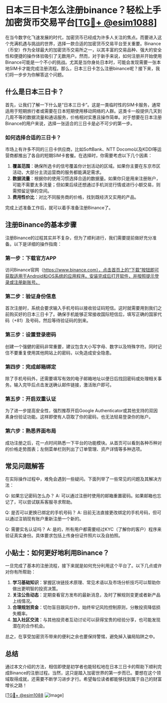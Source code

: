 # 日本三日卡怎么注册binance？轻松上手加密货币交易平台[[TG💪+ @esim1088](https://t.me/s/esim1088)]

在当今数字化飞速发展的时代，加密货币已经成为许多人关注的焦点。而要进入这个充满机遇与挑战的世界，选择一款合适的加密货币交易平台至关重要。Binance（币安）作为全球最大的加密货币交易所之一，以其丰富的交易品种、强大的安全性和便捷的操作体验吸引了无数用户。然而，对于新手来说，如何注册并开始使用Binance可能是一个不小的挑战。尤其是当你身处日本时，可能会发现需要一张本地SIM卡才能完成注册流程。那么，日本三日卡怎么注册binance呢？接下来，我们将一步步为你解答这个问题。

## 什么是日本三日卡？

首先，让我们了解一下什么是“日本三日卡”。这是一类临时性的SIM卡服务，通常适用于短期旅行者或需要在日本短期使用移动网络的人群。这类卡一般提供几天到几周不等的数据流量和通话服务，价格相对实惠且操作简单。对于想要在日本注册Binance的用户来说，选择一张适合的三日卡是必不可少的第一步。

### 如何选择合适的三日卡？

市场上有许多不同的三日卡供应商，比如SoftBank、NTT Docomo以及KDDI等运营商都推出了各自的短期SIM卡套餐。在选择时，你需要考虑以下几个因素：

1. **覆盖范围**：确保所选卡的信号覆盖你计划活动的区域。如果你主要在东京市区活动，大部分主流运营商的服务都能满足需求。
2. **数据流量**：根据你的使用习惯选择合适的数据量。如果你只是用来注册账户，可能不需要太多流量；但如果后续还想通过手机浏览行情或进行小额交易，则需预留足够的空间。
3. **费用性价比**：对比不同服务商的价格，找到既经济又实用的产品。

完成上述准备工作后，就可以着手准备注册Binance了。

## 注册Binance的基本步骤

注册Binance的过程其实并不复杂，但为了顺利进行，我们需要提前做好充分准备。以下是详细的操作指南：

### 第一步：下载官方APP
访问Binance官网（https://www.binance.com），点击首页上的“下载”按钮即可获取适用于Android和iOS系统的应用程序。安装完成后打开软件，并按照提示登录或注册新账号。

### 第二步：验证身份信息
首次注册时，系统会要求输入手机号码以接收验证码短信。这时就需要用到我们之前购买好的日本三日卡了。确保手机能够正常接收国际短信后，填写正确的国家代码（+81）及号码，然后等待验证码的到来。

### 第三步：设置登录密码
创建一个强健的密码非常重要，建议包含大小写字母、数字以及特殊字符。同时记住不要重复使用其他网站上的密码，以免造成安全隐患。

### 第四步：完成邮箱绑定
除了手机号码外，还需要填写有效的电子邮箱地址以便日后找回密码或处理相关事务。输入完毕后点击发送确认邮件链接，激活账户即可。

### 第五步：开启双重认证
为了进一步提高安全性，强烈推荐开启Google Authenticator或其他支持的双因素身份验证功能。这样即使有人窃取了你的密码，也无法轻易登录你的账户。

### 第六步：熟悉界面布局
成功注册之后，花一点时间熟悉一下平台的功能模块。从首页可以看到各种币种对的价格走势图表；左侧菜单栏则列出了订单管理、资产详情等多种选项。

## 常见问题解答

在实际操作过程中，难免会遇到一些疑问。下面列举了一些常见的问题及其解决方法：

Q: 如果忘记密码怎么办？
A: 可以通过注册时使用的邮箱重置密码。如果邮箱也忘记了，可以尝试联系客服寻求帮助。

Q: 是否可以更换已绑定的手机号码？
A: 目前无法直接更改绑定的手机号码，但可以通过注销现有账户重新注册一个新的。

Q: 需要实名认证吗？
A: 是的，所有用户都需要经过KYC（了解你的客户）程序来验证真实身份。具体要求包括上传身份证件照片以及自拍照。

## 小贴士：如何更好地利用Binance？

一旦完成了基本的注册流程，接下来就是如何充分利用这个平台了。以下几点或许对你有所帮助：

1. **学习基础知识**：掌握区块链技术原理、常见术语以及市场分析技巧可以帮助你做出更明智的投资决策。
2. **关注公告动态**：定期查看官方发布的最新消息，及时了解规则变更或者新产品上线情况。
3. **合理规划资金**：切勿盲目跟风炒作，始终牢记风险控制原则，分散投资降低损失概率。
4. **加入社区交流**：与其他投资者互动讨论可以获得宝贵的经验分享，也可能发现潜在的合作机会。

总之，在享受加密货币带来的便利之余也要保持警惕，避免掉入骗局陷阱之中。

## 总结

通过本文介绍的方法，相信即使是初学者也能轻松地在日本三日卡的帮助下顺利完成Binance的注册过程。当然，这只是踏入加密世界的第一步而已。要想在这个领域取得成就，还需要不断学习进步才行。希望每位读者都能够找到属于自己的财富增长之路！

[[TG💪+ @esim1088](https://t.me/s/esim1088) ![Image](https://i.postimg.cc/4NQfJmqS/Snipaste-2025-05-13-00-14-12.png)]